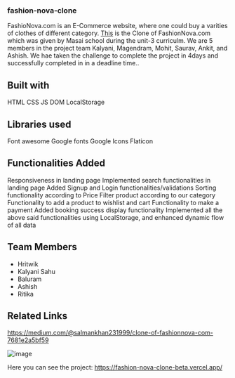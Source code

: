 ### fashion-nova-clone

FashioNova.com is an E-Commerce website, where one could buy a varities of clothes of different category. <a href=" https://fashion-nova-clone-beta.vercel.app" />This</a> is the Clone of FashionNova.com which was given by Masai school during the unit-3 curriculm. We are 5 members in the project team Kalyani, Magendram, Mohit, Saurav, Ankit, and Ashish. We hae taken the challenge to complete the project in 4days and successfully completed in in a deadline time..

## Built with
HTML
CSS
JS DOM
LocalStorage

## Libraries used
Font awesome
Google fonts
Google Icons
Flaticon

## Functionalities Added
Responsiveness in landing page
Implemented search functionalities in landing page
Added Signup and Login functionalities/validations
Sorting functionality according to Price
Filter product according to our category
Functionality to add a product to wishlist and cart
Functionality to make a payment
Added booking success display functionality
Implemented all the above said functionalities using LocalStorage, and enhanced dynamic flow of all data

## Team Members
<ul>
  <li>Hritwik</li>
  <li>Kalyani Sahu</li>
  <li>Baluram</li>
  <li>Ashish</li>
  <li>Ritika</li>
</ul>

## Related Links
https://medium.com/@salmankhan231999/clone-of-fashionnova-com-7681e2a5bf59

![image](https://user-images.githubusercontent.com/95957405/158765164-336f5dba-ddf0-400c-83d7-b0eb8d24e92d.png)







Here you can see the project: https://fashion-nova-clone-beta.vercel.app/

